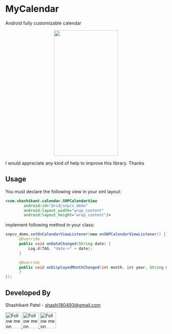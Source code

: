 MyCalendar
===========

Android fully customizable calendar 

<p align="center">
 <img height=393 width=200 src="https://github.com/shashi180493/MyCalendar/blob/master/snp_calendar.png"/>
</p>

I would appreciate any kind of help to improve this library. Thanks

Usage
-----

You must declare the following view in your xml layout:

```xml
<com.shashikant.calendar.SNPCalendarView
        android:id="@+id/snpcv_demo"
        android:layout_width="wrap_content"
        android:layout_height="wrap_content"/>
```
implement following method in your class:

```java
snpcv_demo.setOnCalendarViewListener(new onSNPCalendarViewListener() {
      @Override
      public void onDateChanged(String date) {
          Log.d(TAG, "date->" + date);
      }

      @Override
      public void onDisplayedMonthChanged(int month, int year, String monthStr) {
      }
});

```

Developed By
--------------------

Shashikant Patel - <shashi180493@gmail.com>

<a href="https://www.facebook.com/imshashikantpatel">
  <img alt="Follow me on Facebook"
       height=50 width=50
       src="https://github.com/shashi180493/MyCalendar/blob/master/facebook.png" />
</a>
<a href="https://plus.google.com/u/0/+ShashikantPatelsurvivor">
  <img alt="Follow me on Google+"
       height=50 width=50
       src="https://github.com/shashi180493/MyCalendar/blob/master/google-plus.png" />
</a>
<a href="https://www.linkedin.com/in/shashikant-patel-01597180/">
  <img alt="Follow me on LinkedIn"
       height=50 width=50
       src="https://github.com/shashi180493/MyCalendar/blob/master/linkedin.png" />
